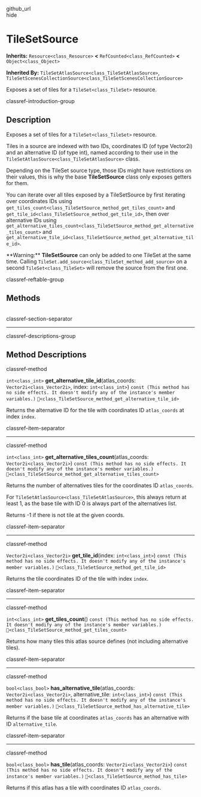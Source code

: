 github\_url  
hide

# TileSetSource

**Inherits:** `Resource<class_Resource>` **&lt;**
`RefCounted<class_RefCounted>` **&lt;** `Object<class_Object>`

**Inherited By:** `TileSetAtlasSource<class_TileSetAtlasSource>`,
`TileSetScenesCollectionSource<class_TileSetScenesCollectionSource>`

Exposes a set of tiles for a `TileSet<class_TileSet>` resource.

classref-introduction-group

## Description

Exposes a set of tiles for a `TileSet<class_TileSet>` resource.

Tiles in a source are indexed with two IDs, coordinates ID (of type
Vector2i) and an alternative ID (of type int), named according to their
use in the `TileSetAtlasSource<class_TileSetAtlasSource>` class.

Depending on the TileSet source type, those IDs might have restrictions
on their values, this is why the base **TileSetSource** class only
exposes getters for them.

You can iterate over all tiles exposed by a TileSetSource by first
iterating over coordinates IDs using
`get_tiles_count<class_TileSetSource_method_get_tiles_count>` and
`get_tile_id<class_TileSetSource_method_get_tile_id>`, then over
alternative IDs using
`get_alternative_tiles_count<class_TileSetSource_method_get_alternative_tiles_count>`
and
`get_alternative_tile_id<class_TileSetSource_method_get_alternative_tile_id>`.

\*\*Warning:\*\* **TileSetSource** can only be added to one TileSet at
the same time. Calling
`TileSet.add_source<class_TileSet_method_add_source>` on a second
`TileSet<class_TileSet>` will remove the source from the first one.

classref-reftable-group

## Methods

<table>
<tbody>
<tr>
</tr>
<tr>
</tr>
<tr>
</tr>
<tr>
</tr>
<tr>
</tr>
<tr>
</tr>
</tbody>
</table>

classref-section-separator

------------------------------------------------------------------------

classref-descriptions-group

## Method Descriptions

classref-method

`int<class_int>` **get\_alternative\_tile\_id**(atlas\_coords:
`Vector2i<class_Vector2i>`, index: `int<class_int>`)
`const (This method has no side effects. It doesn't modify any of the instance's member variables.)`
`🔗<class_TileSetSource_method_get_alternative_tile_id>`

Returns the alternative ID for the tile with coordinates ID
`atlas_coords` at index `index`.

classref-item-separator

------------------------------------------------------------------------

classref-method

`int<class_int>` **get\_alternative\_tiles\_count**(atlas\_coords:
`Vector2i<class_Vector2i>`)
`const (This method has no side effects. It doesn't modify any of the instance's member variables.)`
`🔗<class_TileSetSource_method_get_alternative_tiles_count>`

Returns the number of alternatives tiles for the coordinates ID
`atlas_coords`.

For `TileSetAtlasSource<class_TileSetAtlasSource>`, this always return
at least 1, as the base tile with ID 0 is always part of the
alternatives list.

Returns -1 if there is not tile at the given coords.

classref-item-separator

------------------------------------------------------------------------

classref-method

`Vector2i<class_Vector2i>` **get\_tile\_id**(index: `int<class_int>`)
`const (This method has no side effects. It doesn't modify any of the instance's member variables.)`
`🔗<class_TileSetSource_method_get_tile_id>`

Returns the tile coordinates ID of the tile with index `index`.

classref-item-separator

------------------------------------------------------------------------

classref-method

`int<class_int>` **get\_tiles\_count**()
`const (This method has no side effects. It doesn't modify any of the instance's member variables.)`
`🔗<class_TileSetSource_method_get_tiles_count>`

Returns how many tiles this atlas source defines (not including
alternative tiles).

classref-item-separator

------------------------------------------------------------------------

classref-method

`bool<class_bool>` **has\_alternative\_tile**(atlas\_coords:
`Vector2i<class_Vector2i>`, alternative\_tile: `int<class_int>`)
`const (This method has no side effects. It doesn't modify any of the instance's member variables.)`
`🔗<class_TileSetSource_method_has_alternative_tile>`

Returns if the base tile at coordinates `atlas_coords` has an
alternative with ID `alternative_tile`.

classref-item-separator

------------------------------------------------------------------------

classref-method

`bool<class_bool>` **has\_tile**(atlas\_coords:
`Vector2i<class_Vector2i>`)
`const (This method has no side effects. It doesn't modify any of the instance's member variables.)`
`🔗<class_TileSetSource_method_has_tile>`

Returns if this atlas has a tile with coordinates ID `atlas_coords`.
